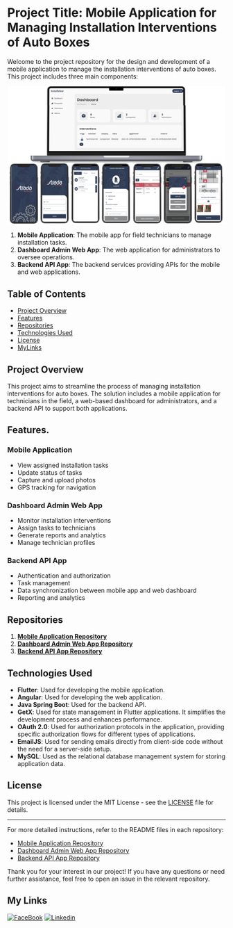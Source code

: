 # Project Title: Mobile Application for Managing Installation Interventions of Auto Boxes

Welcome to the project repository for the design and development of a mobile application to manage the installation interventions of auto boxes. This project includes three main components:

!["login"](./pic.png)


1. **Mobile Application**: The mobile app for field technicians to manage installation tasks.
2. **Dashboard Admin Web App**: The web application for administrators to oversee operations.
3. **Backend API App**: The backend services providing APIs for the mobile and web applications.

## Table of Contents

- [Project Overview](#project-overview)
- [Features](#features)
- [Repositories](#repositories)
- [Technologies Used](#technologies-used)
- [License](#license)
- [MyLinks](#my-links)

## Project Overview

This project aims to streamline the process of managing installation interventions for auto boxes. The solution includes a mobile application for technicians in the field, a web-based dashboard for administrators, and a backend API to support both applications.

## Features.

### Mobile Application
- View assigned installation tasks
- Update status of tasks
- Capture and upload photos
- GPS tracking for navigation

### Dashboard Admin Web App
- Monitor installation interventions
- Assign tasks to technicians
- Generate reports and analytics
- Manage technician profiles

### Backend API App
- Authentication and authorization
- Task management
- Data synchronization between mobile app and web dashboard
- Reporting and analytics

## Repositories

1. **[Mobile Application Repository](https://github.com/SidiahmedHABIB/installateur-mobile-app)**
2. **[Dashboard Admin Web App Repository](https://github.com/SidiahmedHABIB/installateur-dashboard-admin-web-app)**
3. **[Backend API App Repository](https://github.com/SidiahmedHABIB/installateur-api)**


## Technologies Used

- **Flutter**: Used for developing the mobile application. 
- **Angular**: Used for developing the web application. 
- **Java Spring Boot**: Used for the backend API. 
- **GetX**: Used for state management in Flutter applications. It simplifies the development process and enhances performance.
- **OAuth 2.0**: Used for authorization protocols in the application, providing specific authorization flows for different types of applications.
- **EmailJS**: Used for sending emails directly from client-side code without the need for a server-side setup.
- **MySQL**: Used as the relational database management system for storing application data.

## License

This project is licensed under the MIT License - see the [LICENSE](LICENSE) file for details.

---

For more detailed instructions, refer to the README files in each repository:

- [Mobile Application Repository](https://github.com/SidiahmedHABIB/installateur-mobile-app)
- [Dashboard Admin Web App Repository](https://github.com/SidiahmedHABIB/installateur-dashboard-admin-web-app)
- [Backend API App Repository](https://github.com/SidiahmedHABIB/installateur-api)

Thank you for your interest in our project! If you have any questions or need further assistance, feel free to open an issue in the relevant repository.

## My Links
[![FaceBook](https://img.shields.io/badge/Facebook-1877F2?style=for-the-badge&logo=facebook&logoColor=white)](https://www.facebook.com/habib.sidiahmed.5)   [![Linkedin](https://img.shields.io/badge/LinkedIn-0077B5?style=for-the-badge&logo=linkedin&logoColor=white)](https://www.linkedin.com/in/sidi-ahmed-habib-18163220a/)
